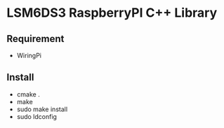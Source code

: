 # LSM6DS3 RaspberryPI C++ Library

## Requirement
* WiringPi

## Install
* cmake .
* make
* sudo make install
* sudo ldconfig
